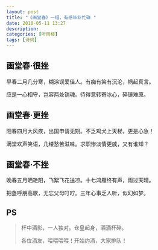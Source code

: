 ```yaml
---
layout: post
title: "《画堂春》一组，有感毕业忙碌 "
date: 2010-05-11 13:27
description:
categories: [听雨楼]
tags: [诗词]
---
```


## 画堂春·很挫

早春二月几分寒，糊涂误爱佳人。有痴有笑有沉沦，祸起真言。

应是一心相守，岂容两处销魂。待得意转寄冰心，碎镜难原。



## 画堂春·更挫

阳春四月大风疾，出国申请无期。不乏鸡犬上天梯，更是心急！

满堂欢声笑语，几缕愁苦滋味。求职惨淡情更戚，又有谁知？



## 画堂春·不挫

晚春五月晒艳阳，飞絮飞花送凉。十七鸿雁终有声，雨过天晴。

把盏呼朋高歌，无忘父母叮咛。三年心事乏人听，似幻如梦。


## PS

> 杯中酒影，一人独对。仓皇起身，酒洒杯碎。
>
> 各位酒友，喂喂喂喂！开始约酒，大家排队！

